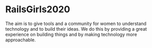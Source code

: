 # RailsGirls2020
The aim is to give tools and a community for women to understand technology and to build their ideas. We do this by providing a great experience on building things and by making technology more approachable. 
